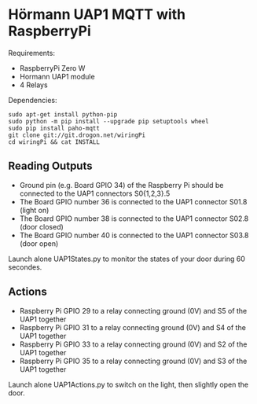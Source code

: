 # Hörmann UAP1 MQTT with RaspberryPi

Requirements:
 - RaspberryPi Zero W
 - Hormann UAP1 module
 - 4 Relays

Dependencies:
```
sudo apt-get install python-pip
sudo python -m pip install --upgrade pip setuptools wheel
sudo pip install paho-mqtt
git clone git://git.drogon.net/wiringPi
cd wiringPi && cat INSTALL
```

## Reading Outputs

 - Ground pin (e.g. Board GPIO 34) of the Raspberry Pi should be connected to the UAP1 connectors S0{1,2,3}.5
 - The Board GPIO number 36 is connected to the UAP1 connector S01.8 (light on)
 - The Board GPIO number 38 is connected to the UAP1 connector S02.8 (door closed)
 - The Board GPIO number 40 is connected to the UAP1 connector S03.8 (door open)

Launch alone UAP1States.py to monitor the states of your door during 60 secondes.

## Actions

 - Raspberry Pi GPIO 29 to a relay connecting ground (0V) and S5 of the UAP1 together
 - Raspberry Pi GPIO 31 to a relay connecting ground (0V) and S4 of the UAP1 together
 - Raspberry Pi GPIO 33 to a relay connecting ground (0V) and S2 of the UAP1 together
 - Raspberry Pi GPIO 35 to a relay connecting ground (0V) and S3 of the UAP1 together

Launch alone UAP1Actions.py to switch on the light, then slightly open the door.

